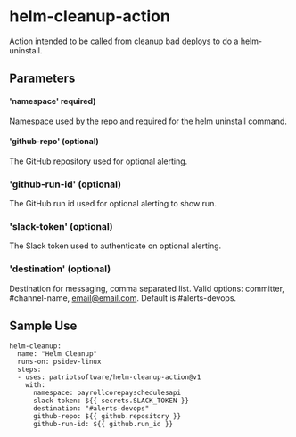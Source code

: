 # helm-cleanup-action

Action intended to be called from cleanup bad deploys to do a helm-uninstall.


## Parameters

#### 'namespace' required)
Namespace used by the repo and required for the helm uninstall command.

#### 'github-repo' (optional)
The GitHub repository used for optional alerting.

### 'github-run-id' (optional)
The GitHub run id used for optional alerting to show run.

### 'slack-token' (optional)
The Slack token used to authenticate on optional alerting.

### 'destination' (optional)
Destination for messaging, comma separated list. Valid options: committer, #channel-name, email@email.com. Default is #alerts-devops.

## Sample Use

```
helm-cleanup:
  name: "Helm Cleanup"
  runs-on: psidev-linux
  steps:
  - uses: patriotsoftware/helm-cleanup-action@v1
    with:
      namespace: payrollcorepayschedulesapi
      slack-token: ${{ secrets.SLACK_TOKEN }}
      destination: "#alerts-devops"
      github-repo: ${{ github.repository }} 
      github-run-id: ${{ github.run_id }}

```
